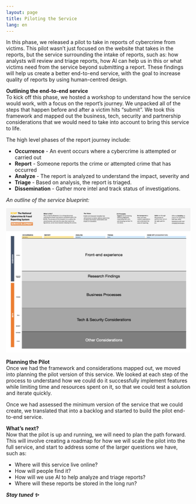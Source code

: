 ```yaml
---
layout: page
title: Piloting the Service
lang: en
---
```

In this phase, we released a pilot to take in reports of cybercrime from victims. This pilot wasn’t just focused on the website that takes in the reports, but the service surrounding the intake of reports, such as: how analysts will review and triage reports, how AI can help us in this or what victims need from the service beyond submitting a report. These findings will help us create a better end-to-end service, with the goal to increase quality of reports by using human-centred design.

**Outlining the end-to-end service**\
To kick off this phase, we hosted a workshop to understand how the service would work, with a focus on the report’s journey. We unpacked all of the steps that happen before and after a victim hits “submit”. We took this framework and mapped out the business, tech, security and partnership considerations that we would need to take into account to bring this service to life.

The high level phases of the report journey include:

* **Occurrence** - An event occurs where a cybercrime is attempted or carried out
* **Report** - Someone reports the crime or attempted crime that has occurred
* **Analyze** - The report is analyzed to understand the impact, severity and
* **Triage** - Based on analysis, the report is triaged.
* **Dissemination** - Gather more intel and track status of investigations.

*An outline of the service blueprint:*

![A high-level outline of the service blueprint, with blocks of content including: Front-end experience, research findings, tech and security considerations and other types of considerations.](/assets/img/rcmp_serviceblueprint_scrubbed_2020april20.jpg "A high-level outline of the service blueprint.")

**Planning the Pilot**\
Once we had the framework and considerations mapped out, we moved into planning the pilot version of this service. We looked at each step of the process to understand how we could do it successfully implement features while limiting time and resources spent on it, so that we could test a solution and iterate quickly.

Once we had assessed the minimum version of the service that we could create, we translated that into a backlog and started to build the pilot end-to-end service.

**What’s next?**\
Now that the pilot is up and running, we will need to plan the path forward. This will involve creating a roadmap for how we will scale the pilot into the full service, and start to address some of the larger questions we have, such as:

* Where will this service live online?
* How will people find it?
* How will we use AI to help analyze and triage reports?
* Where will these reports be stored in the long run?

***Stay tuned ✨***